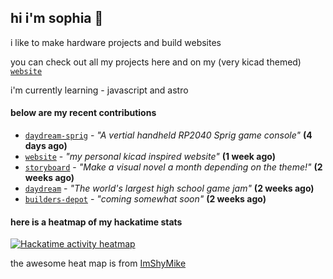 ## hi i'm sophia 🧌

i like to make hardware projects and build websites

you can check out all my projects here and on my (very kicad themed) [`website`](https://sophiaduan.dev/)


i'm currently learning - javascript and astro

#### below are my recent contributions


- [`daydream-sprig`](https://github.com/sophiayduan/daydream-sprig) - _"A vertial handheld RP2040 Sprig game console"_ **(4 days ago)**
- [`website`](https://github.com/sophiayduan/website) - _"my personal kicad inspired website"_ **(1 week ago)**
- [`storyboard`](https://github.com/hackclub/storyboard) - _"Make a visual novel a month depending on the theme!"_ **(2 weeks ago)**
- [`daydream`](https://github.com/hackclub/daydream) - _"The world's largest high school game jam"_ **(2 weeks ago)**
- [`builders-depot`](https://github.com/builders-depot/builders-depot) - _"coming somewhat soon"_ **(2 weeks ago)**

#### here is a heatmap of my hackatime stats 

<a href="https://heatmap.shymike.dev?id=U083PK90X4G&theme=catppuccin&standalone=true" title="Click to view detailed data for each day!">
    <picture>
        <source media="(prefers-color-scheme: light)" srcset="https://heatmap.shymike.dev?id=U083PK90X4G&theme=catppuccin_dark">
        <img alt="Hackatime activity heatmap" src="https://heatmap.shymike.dev?id=U083PK90X4G&theme=catppuccin_light">
    </picture>
</a>











the awesome heat map is from [ImShyMike](https://github.com/ImShyMike/hackatime-heatmap?tab=readme-ov-file)
